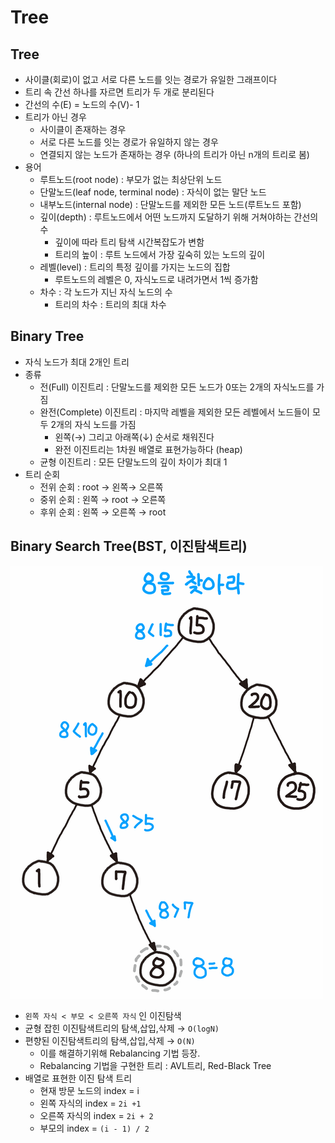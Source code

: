 # Tree

## Tree

- 사이클(회로)이 없고 서로 다른 노드를 잇는 경로가 유일한 그래프이다
- 트리 속 간선 하나를 자르면 트리가 두 개로 분리된다
- 간선의 수(E) = 노드의 수(V)- 1
- 트리가 아닌 경우
    - 사이클이 존재하는 경우
    - 서로 다른 노드를 잇는 경로가 유일하지 않는 경우
    - 연결되지 않는 노드가 존재하는 경우 (하나의 트리가 아닌 n개의 트리로 봄)
- 용어
    - 루트노드(root node) : 부모가 없는 최상단위 노드
    - 단말노드(leaf node, terminal node) : 자식이 없는 말단 노드
    - 내부노드(internal node) : 단말노드를 제외한 모든 노드(루트노드 포함)
    - 깊이(depth) : 루트노드에서 어떤 노드까지 도달하기 위해 거쳐야하는 간선의 수
        - 깊이에 따라 트리 탐색 시간복잡도가 변함
        - 트리의 높이 : 루트 노드에서 가장 깊숙히 있는 노드의 깊이
    - 레벨(level) : 트리의 특정 깊이를 가지는 노드의 집합
        - 루트노드의 레벨은 0, 자식노드로 내려가면서 1씩 증가함
    - 차수 : 각 노드가 지닌 자식 노드의 수
        - 트리의 차수 : 트리의 최대 차수
    

## Binary Tree

- 자식 노드가 최대 2개인 트리
- 종류
    - 전(Full) 이진트리 : 단말노드를 제외한 모든 노드가 0또는 2개의 자식노드를 가짐
    - 완전(Complete) 이진트리 : 마지막 레벨을 제외한 모든 레벨에서 노드들이 모두 2개의 자식 노드를 가짐
        - 왼쪽(→) 그리고 아래쪽(↓) 순서로 채워진다
        - 완전 이진트리는 1차원 배열로 표현가능하다 (heap)
    - 균형 이진트리 : 모든 단말노드의 깊이 차이가 최대 1
- 트리 순회
    - 전위 순회 : root → 왼쪽→ 오른쪽
    - 중위 순회 : 왼쪽 → root → 오른쪽
    - 후위 순회 : 왼쪽 → 오른쪽 → root
    

## Binary Search Tree(BST, 이진탐색트리)

![Untitled](Tree%206c73d/Untitled.png)

- `왼쪽 자식 < 부모 < 오른쪽 자식` 인 이진탐색
- 균형 잡힌 이진탐색트리의 탐색,삽입,삭제 → `O(logN)`
- 편향된 이진탐색트리의 탐색,삽입,삭제 → `O(N)`
    - 이를 해결하기위해 Rebalancing 기법 등장.
    - Rebalancing 기법을 구현한 트리 : AVL트리, Red-Black Tree
- 배열로 표현한 이진 탐색 트리
    - 현재 방문 노드의 index = i
    - 왼쪽 자식의 index = `2i +1`
    - 오른쪽 자식의 index = `2i + 2`
    - 부모의 index = `(i - 1) / 2`
